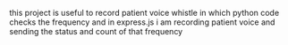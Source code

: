 this project is useful to record patient voice whistle in which python code checks the frequency and in express.js i am recording patient voice and sending the status and count of that frequency
